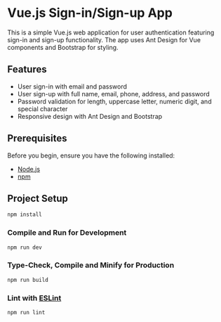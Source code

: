 # Vue.js Sign-in/Sign-up App

This is a simple Vue.js web application for user authentication featuring sign-in and sign-up functionality. The app uses Ant Design for Vue components and Bootstrap for styling.

## Features

- User sign-in with email and password
- User sign-up with full name, email, phone, address, and password
- Password validation for length, uppercase letter, numeric digit, and special character
- Responsive design with Ant Design and Bootstrap

## Prerequisites

Before you begin, ensure you have the following installed:

- [Node.js](https://nodejs.org/)
- [npm](https://www.npmjs.com/)

## Project Setup

```sh
npm install
```

### Compile and Run for Development

```sh
npm run dev
```

### Type-Check, Compile and Minify for Production

```sh
npm run build
```

### Lint with [ESLint](https://eslint.org/)

```sh
npm run lint
```
